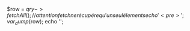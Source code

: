 $row = $qry->fetchAll(); //attention fetch ne récupére qu'un seul élements
                echo '<pre>';
                var_dump($row);
                echo '</pre>';